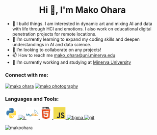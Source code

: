 <h1 align="center">Hi 👋, I'm Mako Ohara</h1>

- 👀 I build things. I am interested in dynamic art and mixing AI and data with life through HCI and emotions. I also work on educational digital penetration projects for remote locations.
- 🌱 I’m currently learning to expand my coding skills and deepen understandings in AI and data science. 
- 💞️ I’m looking to collaborate on any projects!
- 📫 How to reach me mako_ohara@uni.minerva.edu
- 🔭 I’m currently working and studying at [Minerva University](https://www.minerva.edu/)

<!---
makoohara/makoohara is a ✨ special ✨ repository because its `README.md` (this file) appears on your GitHub profile.
You can click the Preview link to take a look at your changes.
--->


<h3 align="left">Connect with me:</h3>
<p align="left">
<a href="https://www.linkedin.com/in/mako-ohara-893ab3204/" target="blank"><img align="center" src="https://raw.githubusercontent.com/rahuldkjain/github-profile-readme-generator/master/src/images/icons/Social/linked-in-alt.svg" alt="mako ohara" height="30" width="40" /></a>
<a href="https://instagram.com/oha_may" target="blank"><img align="center" src="https://raw.githubusercontent.com/rahuldkjain/github-profile-readme-generator/master/src/images/icons/Social/instagram.svg" alt="mako photography" height="30" width="40" /></a>

</p>

<h3 align="left">Languages and Tools:</h3>
<p align="left"> 
  <a href="https://www.python.org" target="_blank"> <img src="https://raw.githubusercontent.com/devicons/devicon/master/icons/python/python-original.svg" alt="python" width="40" height="40"/> </a>
   <a href="https://www.r-project.org/" target="_blank"> <img src="https://upload.wikimedia.org/wikipedia/commons/thumb/1/1b/R_logo.svg/2560px-R_logo.svg.png" alt="r" width="40" height="40"/> </a> <a href="https://www.mysql.com/" target="_blank"> <img src="https://raw.githubusercontent.com/devicons/devicon/master/icons/mysql/mysql-original-wordmark.svg" alt="mysql" width="40" height="40"/> </a> <a href="https://www.w3schools.com/css/" target="_blank"> <img src="https://raw.githubusercontent.com/devicons/devicon/master/icons/html5/html5-original-wordmark.svg" alt="html5" width="40" height="40"/> </a> <a href="https://developer.mozilla.org/en-US/docs/Web/JavaScript" target="_blank"> <img src="https://raw.githubusercontent.com/devicons/devicon/master/icons/javascript/javascript-original.svg" alt="javascript" width="40" height="40"/> </a> <a href="https://www.figma.com/" target="_blank"> <img src="https://www.vectorlogo.zone/logos/figma/figma-icon.svg" alt="figma" width="40" height="40"/> </a>   <a href="https://git-scm.com/" target="_blank"> <img src="https://www.vectorlogo.zone/logos/git-scm/git-scm-icon.svg" alt="git" width="40" height="40"/> </a>
     </p> 
     
 <p><img align="center" src="https://github-readme-stats.vercel.app/api/top-langs?username=makoohara&show_icons=true&theme=tokyonight&locale=en&layout=compact" alt="makoohara" /></p>
     
     
